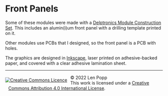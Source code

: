 # Front Panels

Some of these modules were made with a [Delptronics Module Construction Set](https://delptronics.com/module-construction-set.php). This includes an alumin(i)um front panel with a drilling template printed on it.

Other modules use PCBs that I designed, so the front panel is a PCB with holes.

The graphics are designed in [Inkscape](https://inkscape.org/), laser printed on adhesive-backed paper, and covered with a clear adhesive lamination sheet.

<hr /><div><div style="float:left; padding-right:10px;"><a rel="license" href="http://creativecommons.org/licenses/by/4.0/"><img alt="Creative Commons Licence" style="border-width:0; padding-top:8px;" src="https://i.creativecommons.org/l/by/4.0/88x31.png" /></a></div><div style="padding-left:10px;">© 2022 Len Popp<br />This work is licensed under a <a rel="license" href="http://creativecommons.org/licenses/by/4.0/">Creative Commons Attribution 4.0 International License</a>.</div></div>